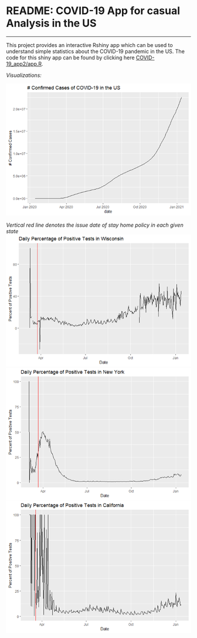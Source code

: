 README: COVID-19 App for casual Analysis in the US
================

-----

This project provides an interactive Rshiny app which can be used to
understand simple statistics about the COVID-19 pandemic in the US. The
code for this shiny app can be found by clicking here
[COVID-19\_app2/app.R](COVID-19_app2/app.R).

*Visualizations:*

![](README_files/figure-gfm/unnamed-chunk-2-1.png)<!-- -->

*Vertical red line denotes the issue date of stay home policy in each
given state*
![](README_files/figure-gfm/unnamed-chunk-3-1.png)<!-- -->![](README_files/figure-gfm/unnamed-chunk-3-2.png)<!-- -->![](README_files/figure-gfm/unnamed-chunk-3-3.png)<!-- -->

<!-- *Are we prepared for another spike?* -->

<!-- -How much hospital capacity is available? -->

<!-- The Curve for the US as a whole and for some states -->
